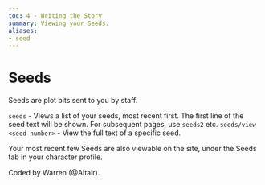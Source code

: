 ```yaml
---
toc: 4 - Writing the Story
summary: Viewing your Seeds.
aliases:
- seed
---
```

# Seeds

Seeds are plot bits sent to you by staff.

`seeds` - Views a list of your seeds, most recent first. The first line of the seed text will be shown. For subsequent pages, use `seeds2` etc.
`seeds/view <seed number>` - View the full text of a specific seed.

Your most recent few Seeds are also viewable on the site, under the Seeds tab in your character profile.

Coded by Warren (@Altair).